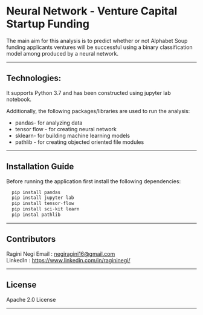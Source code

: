 # Neural Network - Venture Capital Startup Funding

The main aim for this analysis is to predict whether or not Alphabet Soup funding applicants ventures will be successful using a binary classification model among produced by a neural network.

---

## Technologies:

It supports Python 3.7 and has been constructed using jupyter lab notebook.

Additionally, the following packages/libraries are used to run the analysis:

- pandas- for analyzing data
- tensor flow - for creating neural network
- sklearn- for building machine learning models
- pathlib - for creating objected oriented file modules

---


## Installation Guide

Before running the application first install the following dependencies:

```python
  pip install pandas 
  pip install jupyter lab
  pip install tensor-flow
  pip install sci-kit learn
  pip instal pathlib

```

---


## Contributors
 
Ragini Negi 
Email : negiragini16@gmail.com <br>
LinkedIn : https://www.linkedin.com/in/ragininegi/

---

## License

Apache 2.0 License



---

